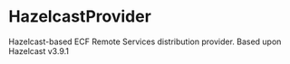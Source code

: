 # HazelcastProvider
Hazelcast-based ECF Remote Services distribution provider.  Based upon Hazelcast v3.9.1
